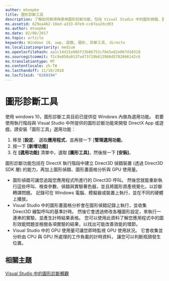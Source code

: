 ```yaml
---
author: mtoepke
title: 圖形診斷工具
description: 了解如何取得與使用圖形診斷功能，包括 Visual Studio 中的圖形偵錯、圖形畫面格分析，以及 GPU 使用量。
ms.assetid: 629ea462-18ed-a333-07e9-cc87ea2dcd93
ms.author: mtoepke
ms.date: 02/08/2017
ms.topic: article
keywords: Windows 10, uwp, 遊戲, 圖形, 診斷工具, directx
ms.localizationpriority: medium
ms.openlocfilehash: aa1c14d15a966f23b86753cf8e5e62e067d10310
ms.sourcegitcommit: f2c9a050a9137a473f28b613968d5782866142c6
ms.translationtype: MT
ms.contentlocale: zh-TW
ms.lasthandoff: 11/10/2018
ms.locfileid: "6260194"
---
```

# <a name="graphics-diagnostics-tools"></a>圖形診斷工具



使用 windows 10，圖形診斷工具目前已提供從 Windows 內做為選用功能。 若要使用執行階段與 Visual Studio 中所提供的圖形診斷功能來開發 DirectX App 或遊戲，請安裝「圖形工具」選用功能：

1.  移至 [**設定**、 選取**應用程式**，並再按一下 [**管理選用功能**。
2.  按一下 **\[新增功能\]**   
3.  在 **\[選用功能\]** 清單中，選取 **\[圖形工具\]**，然後按一下 **\[安裝\]**。

圖形診斷功能包括在 DirectX 執行階段中建立 Direct3D 偵錯裝置 (透過 Direct3D SDK 層) 的能力，再加上圖形偵錯、圖形畫面格分析與 GPU 使用量。

-   圖形偵錯可讓您追蹤您應用程式所進行的 Direct3D 呼叫。 然後您就能重新執行這些呼叫、檢查參數、偵錯與實驗著色器，並且將圖形資產視覺化，以診斷轉譯問題。 記錄可在 Windows 電腦、模擬器或裝置上執行，並在不同的硬體上播放。
-   Visual Studio 中的圖形畫面格分析會在圖形偵錯記錄上執行，並收集 Direct3D 繪製呼叫的基準計時。 然後它會透過修改各種圖形設定，來執行一連串的實驗，並產生計時結果表格。 您可以使用此資料了解您應用程式中的圖形效能問題並檢閱各項實驗的結果，以找出可能改善效能的環節。
-   Visual Studio 中的 GPU 使用量可讓您即時監視 GPU 使用狀況。 它會收集並分析由 CPU 與 GPU 所處理的工作負載的計時資料， 讓您可以判斷瓶頸發生位置。

## <a name="related-topics"></a>相關主題


[Visual Studio 中的圖形診斷概觀](http://go.microsoft.com/fwlink/p/?LinkID=526382)

 

 




